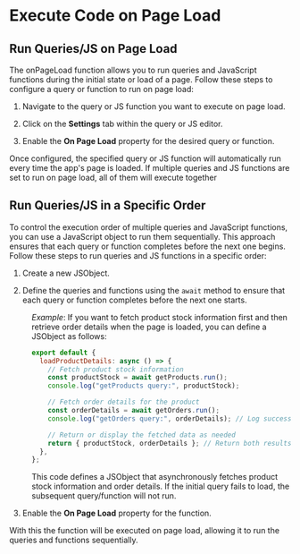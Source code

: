 # Execute Code on Page Load


## Run Queries/JS on Page Load

The onPageLoad function allows you to run queries and JavaScript functions during the initial state or load of a page. Follow these steps to configure a query or function to run on page load:


1. Navigate to the query or JS function you want to execute on page load.

2. Click on the **Settings** tab within the query or JS editor.

3. Enable the **On Page Load** property for the desired query or function.

Once configured, the specified query or JS function will automatically run every time the app's page is loaded. If multiple queries and JS functions are set to run on page load, all of them will execute together


## Run Queries/JS in a Specific Order

To control the execution order of multiple queries and JavaScript functions, you can use a JavaScript object to run them sequentially. This approach ensures that each query or function completes before the next one begins. Follow these steps to run queries and JS functions in a specific order:

1. Create a new JSObject.

2. Define the queries and functions using the `await` method to ensure that each query or function completes before the next one starts. 

<dd>

*Example*: If you want to fetch product stock information first and then retrieve order details when the page is loaded, you can define a JSObject as follows:

```js
export default {
  loadProductDetails: async () => {
    // Fetch product stock information
    const productStock = await getProducts.run(); 
    console.log("getProducts query:", productStock); 

    // Fetch order details for the product
    const orderDetails = await getOrders.run(); 
    console.log("getOrders query:", orderDetails); // Log success and result

    // Return or display the fetched data as needed
    return { productStock, orderDetails }; // Return both results as an object
  },
};
```

This code defines a JSObject that asynchronously fetches product stock information and order details. If the initial query fails to load, the subsequent query/function will not run.


</dd>

3. Enable the **On Page Load** property for the function.

With this the function will be executed on page load, allowing it to run the queries and functions sequentially.






